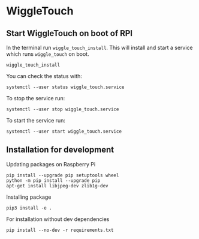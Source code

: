 # WiggleTouch


## Start WiggleTouch on boot of RPI

In the terminal run `wiggle_touch_install`. This will install and start a service which runs `wiggle_touch` on boot.

```
wiggle_touch_install
```


You can check the status with:

```
systemctl --user status wiggle_touch.service
```

To stop the service run:

```
systemctl --user stop wiggle_touch.service
```

To start the service run:

```
systemctl --user start wiggle_touch.service
```

## Installation for development

Updating packages on Raspberry Pi
```
pip install --upgrade pip setuptools wheel
python -m pip install --upgrade pip
apt-get install libjpeg-dev zlib1g-dev
```

Installing package
```
pip3 install -e .
```

For installation without dev dependencies
```
pip install --no-dev -r requirements.txt
```